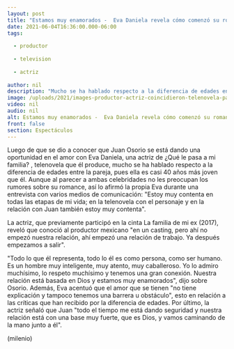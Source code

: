 ```yaml
---
layout: post
title: "Estamos muy enamorados -  Eva Daniela revela cómo comenzó su romance con Juan Osorio"
date: 2021-06-04T16:36:00.000-06:00
tags:
  
  - productor
  
  - television
  
  - actriz
  
author: nil
description: "Mucho se ha hablado respecto a la diferencia de edades entre la pareja, pues ella es casi 40 años más joven que él. "
image: /uploads/2021/images-productor-actriz-coincidieron-telenovela-pasa.jpg
video: nil
audio: nil
alt: Estamos muy enamorados -  Eva Daniela revela cómo comenzó su romance con Juan Osorio
front: false
section: Espectáculos
---
```


Luego de que se dio a conocer que Juan Osorio se está dando una oportunidad en el amor con Eva Daniela, una actriz de ¿Qué le pasa a mi familia? , telenovela que él produce, mucho se ha hablado respecto a la diferencia de edades entre la pareja, pues ella es casi 40 años más joven que él.  Aunque al parecer a ambas celebridades no les preocupan los rumores sobre su romance, así lo afirmó la propia Eva durante una entrevista con varios medios de comunicación: "Estoy muy contenta en todas las etapas de mi vida; en la telenovela con el personaje y en la relación con Juan también estoy muy contenta". 

La actriz, que previamente participó en la cinta La familia de mi ex (2017), reveló que conoció al productor mexicano "en un casting, pero ahí no empezó nuestra relación, ahí empezó una relación de trabajo. Ya después empezamos a salir". 

"Todo lo que él representa, todo lo él es como persona, como ser humano. Es un hombre muy inteligente, muy atento, muy caballeroso. Yo lo admiro muchísimo, lo respeto muchísimo y tenemos una gran conexión. Nuestra relación está basada en Dios y estamos muy enamorados", dijo sobre Osorio. 
Además, Eva acentuó que el amor que se tienen "no tiene explicación y tampoco tenemos una barrera u obstáculo", esto en relación a las críticas que han recibido por la diferencia de edades. 
Por último, la actriz señaló que Juan "todo el tiempo me está dando seguridad y nuestra relación está con una base muy fuerte, que es Dios, y vamos caminando de la mano junto a él".  

(milenio)
